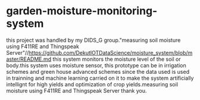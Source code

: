 # garden-moisture-monitoring-system
this project was handled by my DIDS_G group."measuring soil moisture using F411RE and Thingspeak Server"//https://github.com/DekutIOTDataScience/moisture_system/blob/master/README.md
this system monitors the moisture level of the soil or body.this system uses moisture sensor, this prototype can be in irrigation schemes and green house advanced schemes since the data used is used in trainning and machine learning carried on it to make the system artificially intellignt for high yields and optimization of crop yields.measuring soil moisture using F411RE and Thingspeak Server
thank you.
